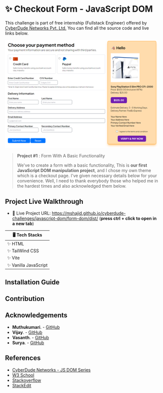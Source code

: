 # ✨ Checkout Form - JavaScript DOM

This challenge is part of free internship (Fullstack Engineer) offered by [CyberDude Networks Pvt. Ltd.](https://cyberdudenetworks.com) You can find all the source code and live links below.

![This is the first impression](./assets/images/Checkout%20Form.png)

> **Project #1** : Form With A Basic Functionality
> 
> We've to create a form with a basic functionality, This is **our first JavaScript DOM manipulation project**, and I chose my own theme which is a checkout page. I've given necessary details below for your convenience. Well, I need to thank everybody those who helped me in the hardest times and also acknowledged them below.  


## Project Live Walkthrough

- 🚀 Live Project URL: https://mshajid.github.io/cyberdude-challenges/javascript-dom/form-dom/dist/ (**press ctrl + click to open in a new tab**) 

| 🖥️ Tech Stacks |  
|--|
| ✨ HTML |  
| ✨ TailWind CSS | 
| ✨ Vite | 
| ✨ Vanilla JavaScript |

## Installation Guide

## Contribution


## Acknowledgements 
  - **Muthukumari**. - [GitHub](https://github.com/muthukumarimoorthi)
  - **Vijay**. - [GitHub](https://github.com/vedhatech002)
  - **Vasanth**. - [GitHub](https://github.com/Vk2401)
  - **Surya**. - [GitHub](https://github.com/suriyamassmsd)

## References

- [CyberDude Networks - JS DOM Series](https://www.youtube.com/playlist?list=PL73Obo20O_7jhOOPDASWk0PVcRxGEyrm9)
- [W3 School](https://www.w3schools.com/)
- [Stackoverflow](https://stackoverflow.com/)
- [StackEdit](https://stackedit.io/)
  
